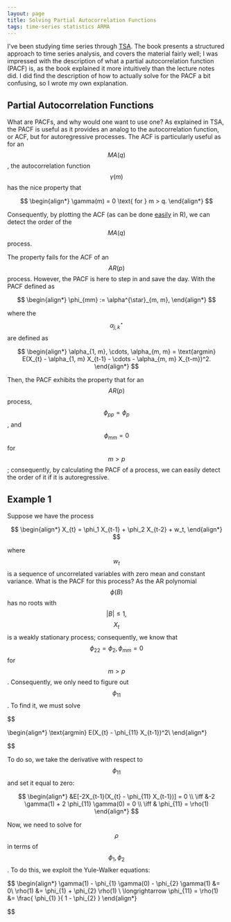 ```yaml
---
layout: page
title: Solving Partial Autocorrelation Functions
tags: time-series statistics ARMA
---
```


I've been studying time series through [TSA][1]. The book presents a structured
approach to time series analysis, and covers the material fairly well; I was
impressed with the description of what a partial autocorrelation function (PACF)
is, as the book explained it more intuitively than the lecture notes did. I did
find the description of how to actually solve for the PACF a bit confusing, so I
wrote my own explanation.

## Partial Autocorrelation Functions

What are PACFs, and why would one want to use one? As explained in TSA, the PACF
is useful as it provides an analog to the autocorrelation function, or ACF, but
for autoregressive processes. The ACF is particularly useful as for an $$
MA(q)$$, the autocorrelation function $$\gamma(m)$$ has the nice property that

$$ \begin{align*} \gamma(m) = 0 \text{ for } m > q.  \end{align*} $$

Consequently, by plotting the ACF (as can be done
[easily](http://bl.ocks.org/timbers/9318155) in R), we can detect the order of
the $$MA(q)$$ process.

The property fails for the ACF of an $$ AR(p) $$ process. However, the PACF is
here to step in and save the day. With the PACF defined as

$$ \begin{align*} \phi_{mm} := \alpha^{\star}_{m, m}, \end{align*} $$

where the $$ \alpha^{\star}_{j, k} $$ are defined as

$$ \begin{align*} \alpha_{1, m}, \cdots, \alpha_{m, m} = \text{argmin} E(X_{t} -
\alpha_{1, m} X_{t-1} - \cdots - \alpha_{m, m} X_{t-m})^2.  \end{align*} $$

Then, the PACF exhibits the property that for an $$ AR(p) $$ process, $$
\phi_{pp} = \phi_{p}$$, and $$ \phi_{mm} = 0$$ for $$ m > p$$; consequently, by
calculating the PACF of a process, we can easily detect the order of it if it is
autoregressive.

## Example 1

Suppose we have the process

$$ \begin{align*} X_{t} = \phi_1 X_{t-1} + \phi_2 X_{t-2} + w_t, \end{align*} $$

where $$ w_t $$ is a sequence of uncorrelated variables with zero mean and
constant variance. What is the PACF for this process? As the AR polynomial $$
\phi(B) $$ has no roots with $$ |B| \leq 1,$$ $$X_{t} $$ is a weakly stationary
process; consequently, we know that $$ \phi_{22} = \phi_2, \phi_{mm} = 0 $$ for
$$ m > p $$. Consequently, we only need to figure out $$\phi_{11}$$. To find it,
we must solve

$$

\begin{align*} \text{argmin} E(X_{t} - \phi_{11} X_{t-1})^2\\ \end{align*}

$$

To do so, we take the derivative with respect to $$ \phi_{11} $$ and set it
equal to zero:

$$ \begin{align*} &E[-2X_{t-1}(X_{t} - \phi_{11} X_{t-1})] = 0 \\ \iff &-2
\gamma(1) + 2 \phi_{11} \gamma(0) = 0 \\ \iff & \phi_{11} = \rho(1) \end{align*}
$$

Now, we need to solve for $$ \rho $$ in terms of $$ \phi_{1}, \phi_{2} $$. To do
this, we exploit the Yule-Walker equations:

$$ \begin{align*} \gamma(1) - \phi_{1} \gamma(0) - \phi_{2} \gamma(1) &= 0\\
\rho(1) &= \phi_{1} + \phi_{2} \rho(1) \\ \longrightarrow \phi_{11} = \rho(1) &=
\frac{ \phi_{1} }{ 1 - \phi_{2} } \end{align*}

$$


[1]: http://www.stat.pitt.edu/stoffer/tsa3/
